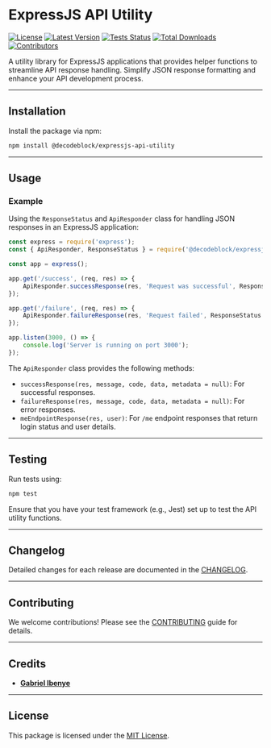 # ExpressJS API Utility

[![License](https://img.shields.io/github/license/decodeblock/expressjs-api-utility.svg?style=flat-square)](https://opensource.org/licenses/MIT)
[![Latest Version](https://img.shields.io/npm/v/@decodeblock/expressjs-api-utility.svg?style=flat-square)](https://www.npmjs.com/package/@decodeblock/expressjs-api-utility)
[![Tests Status](https://img.shields.io/github/actions/workflow/status/decodeblock/expressjs-api-utility/run-tests.yml?branch=main&label=tests&style=flat-square)](https://github.com/decodeblock/expressjs-api-utility/actions?query=workflow%3Arun-tests+branch%3Amain)
[![Total Downloads](https://img.shields.io/npm/dt/@decodeblock/expressjs-api-utility.svg?style=flat-square)](https://www.npmjs.com/package/@decodeblock/expressjs-api-utility)
[![Contributors](https://img.shields.io/github/contributors/decodeblock/expressjs-api-utility.svg?style=flat-square)](https://github.com/gabbyti/expressjs-api-utility/graphs/contributors)

A utility library for ExpressJS applications that provides helper functions to streamline API response handling. Simplify JSON response formatting and enhance your API development process.

---

## Installation

Install the package via npm:

```bash
npm install @decodeblock/expressjs-api-utility
```

---

## Usage

### Example
Using the `ResponseStatus` and `ApiResponder` class for handling JSON responses in an ExpressJS application:

```javascript
const express = require('express');
const { ApiResponder, ResponseStatus } = require('@decodeblock/expressjs-api-utility');

const app = express();

app.get('/success', (req, res) => {
    ApiResponder.successResponse(res, 'Request was successful', ResponseStatus.HTTP_OK, { data: 'Your data here' });
});

app.get('/failure', (req, res) => {
    ApiResponder.failureResponse(res, 'Request failed', ResponseStatus.HTTP_NOT_FOUND, { error: 'Bad Request' });
});

app.listen(3000, () => {
    console.log('Server is running on port 3000');
});
```

The `ApiResponder` class provides the following methods:
- `successResponse(res, message, code, data, metadata = null)`: For successful responses.
- `failureResponse(res, message, code, data, metadata = null)`: For error responses.
- `meEndpointResponse(res, user)`: For `/me` endpoint responses that return login status and user details.

---

## Testing

Run tests using:

```bash
npm test
```

Ensure that you have your test framework (e.g., Jest) set up to test the API utility functions.

---

## Changelog

Detailed changes for each release are documented in the [CHANGELOG](CHANGELOG.md).

---

## Contributing

We welcome contributions! Please see the [CONTRIBUTING](CONTRIBUTING.md) guide for details.

---

## Credits

- **[Gabriel Ibenye](https://github.com/gabbyti)**

---

## License

This package is licensed under the [MIT License](LICENSE.md).
